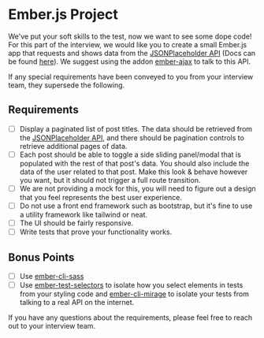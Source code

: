 # Ember.js Project

We've put your soft skills to the test, now we want to see some dope code! For this part of the interview, we would like you to create a small Ember.js app that requests and shows data from the [JSONPlaceholder API](https://jsonplaceholder.typicode.com/) (Docs can be found [here](https://github.com/typicode/json-server)). We suggest using the addon [ember-ajax](https://github.com/ember-cli/ember-ajax) to talk to this API.

If any special requirements have been conveyed to you from your interview
team, they supersede the following.

## Requirements

- [ ] Display a paginated list of post titles. The data should be retrieved from the [JSONPlaceholder API](https://jsonplaceholder.typicode.com/), and there should be pagination controls to retrieve additional pages of data.
- [ ] Each post should be able to toggle a side sliding panel/modal that is populated with the rest of that post's data. You should also include the data of the user related to that post. Make this look & behave however you want, but it should not trigger a full route transition.
- [ ] We are not providing a mock for this, you will need to figure out a design that you feel represents the best user experience.
- [ ] Do not use a front end framework such as bootstrap, but it's fine to use a utility framework like tailwind or neat.
- [ ] The UI should be fairly responsive.
- [ ] Write tests that prove your functionality works.

## Bonus Points
- [ ] Use [ember-cli-sass](https://github.com/aexmachina/ember-cli-sass)
- [ ] Use [ember-test-selectors](https://github.com/simplabs/ember-test-selectors) to isolate how you select elements in tests from your styling code and [ember-cli-mirage](https://www.ember-cli-mirage.com/) to isolate your tests from talking to a real API on the internet.

If you have any questions about the requirements, please feel free to reach out to your interview
team.
